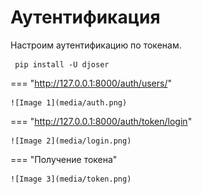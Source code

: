# Аутентификация

Настроим аутентификацию по токенам.

```commandline
 pip install -U djoser
```


=== "http://127.0.0.1:8000/auth/users/"

    ![Image 1](media/auth.png)

=== "http://127.0.0.1:8000/auth/token/login"

    ![Image 2](media/login.png)

=== "Получение токена"

    ![Image 3](media/token.png)

